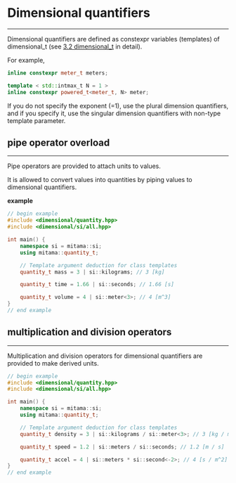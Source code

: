 
# Dimensional quantifiers
-----------------------

Dimensional quantifiers are defined as constexpr variables (templates) of dimensional_t (see [3.2 dimensional_t]() in detail).

For example,

```cpp
inline constexpr meter_t meters;

template < std::intmax_t N = 1 >
inline constexpr powered_t<meter_t, N> meter;
```

If you do not specify the exponent (=1), use the plural dimension quantifiers, and if you specify it, use the singular dimension quantifiers with non-type template parameter.

## pipe operator overload
----------------------------

Pipe operators are provided to attach units to values.

It is allowed to convert values into quantities by piping values to dimensional quantifiers.

**example**

```cpp
// begin example
#include <dimensional/quantity.hpp>
#include <dimensional/si/all.hpp>

int main() {
    namespace si = mitama::si;
    using mitama::quantity_t;

    // Template argument deduction for class templates
    quantity_t mass = 3 | si::kilograms; // 3 [kg]

    quantity_t time = 1.66 | si::seconds; // 1.66 [s]

    quantity_t volume = 4 | si::meter<3>; // 4 [m^3]
}
// end example
```

## multiplication and division operators
----------------------------

Multiplication and division operators for dimensional quantifiers are provided to make derived units.

```cpp
// begin example
#include <dimensional/quantity.hpp>
#include <dimensional/si/all.hpp>

int main() {
    namespace si = mitama::si;
    using mitama::quantity_t;

    // Template argument deduction for class templates
    quantity_t density = 3 | si::kilograms / si::meter<3>; // 3 [kg / m^3]

    quantity_t speed = 1.2 | si::meters / si::seconds; // 1.2 [m / s]

    quantity_t accel = 4 | si::meters * si::second<-2>; // 4 [s / m^2]
}
// end example
```
